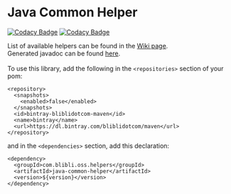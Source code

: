 # Java Common Helper
[![Codacy Badge](https://api.codacy.com/project/badge/Grade/f23e09f60de644b484ca3ea9156ac997)](https://www.codacy.com/app/bliblidotcom/java-common-helper?utm_source=github.com&amp;utm_medium=referral&amp;utm_content=bliblidotcom/java-common-helper&amp;utm_campaign=Badge_Grade)
[![Codacy Badge](https://api.codacy.com/project/badge/Coverage/696ffcd27b424e548b1cbeb5cf631184)](https://www.codacy.com/app/bunthatcodes/java-common-helper?utm_source=github.com&utm_medium=referral&utm_content=bliblidotcom/java-common-helper&utm_campaign=Badge_Coverage)

List of available helpers can be found in the <a href="https://github.com/bliblidotcom/java-common-helper/wiki">Wiki page</a>.
<br>Generated javadoc can be found <a href="https://bliblidotcom.github.io/java-common-helper/">here</a>.
<br><br>To use this library, add the following in the `<repositories>` section of your pom:

    <repository>
      <snapshots>
        <enabled>false</enabled>
      </snapshots>
      <id>bintray-bliblidotcom-maven</id>
      <name>bintray</name>
      <url>https://dl.bintray.com/bliblidotcom/maven</url>
    </repository>

and in the `<dependencies>` section, add this declaration:

    <dependency>
      <groupId>com.blibli.oss.helpers</groupId>
      <artifactId>java-common-helper</artifactId>
      <version>${version}</version>
    </dependency>

